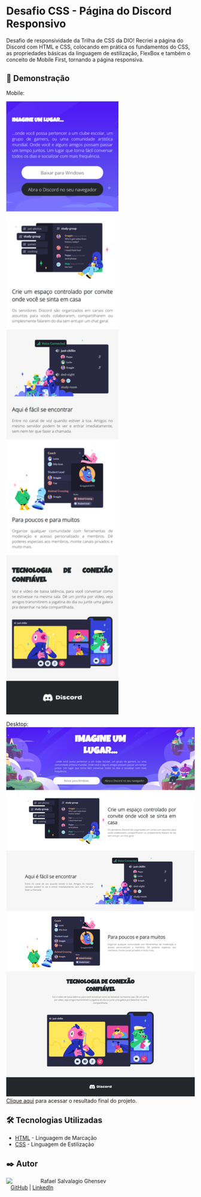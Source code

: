# Desafio CSS - Página do Discord Responsivo

Desafio de responsividade da Trilha de CSS da DIO! Recriei a página do Discord com HTML e CSS, colocando em prática os fundamentos do CSS, as propriedades básicas da linguagem de estilização, FlexBox e também o conceito de Mobile First, tornando a página responsiva.

## 🚀 Demonstração
<p>Mobile:</p>
<img width=300 src="./assets/img/readme-images/pagina.png"/>

Desktop:
![image](assets/img/readme-images/pagina2.png)
[Clique aqui](https://rafaelrfls.github.io/discord-responsivo/) para acessar o resultado final do projeto.

## 🛠️ Tecnologias Utilizadas

* [HTML](https://www.w3.org/html/) - Linguagem de Marcação
* [CSS](https://www.w3.org/Style/CSS/) - Linguagem de Estilização

## ✒️ Autor
<p>
    <img align=left margin=10 width=80 src="https://avatars.githubusercontent.com/u/50595987?s=400"/>
    <p>&nbsp&nbsp&nbspRafael Salvalagio Ghensev<br>
    &nbsp&nbsp&nbsp<a href="https://github.com/rafaelrfls">GitHub</a>&nbsp;|&nbsp;<a href="https://www.linkedin.com/in/rafael-salvalagio-ghensev-49671285/">LinkedIn</a>&nbsp;</p>
</p>